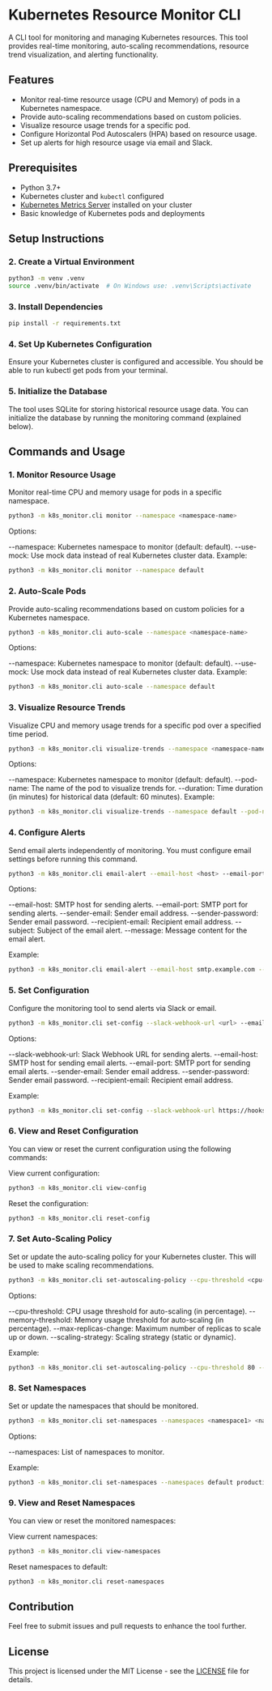 # Kubernetes Resource Monitor CLI

A CLI tool for monitoring and managing Kubernetes resources. This tool provides real-time monitoring, auto-scaling recommendations, resource trend visualization, and alerting functionality.

## Features

- Monitor real-time resource usage (CPU and Memory) of pods in a Kubernetes namespace.
- Provide auto-scaling recommendations based on custom policies.
- Visualize resource usage trends for a specific pod.
- Configure Horizontal Pod Autoscalers (HPA) based on resource usage.
- Set up alerts for high resource usage via email and Slack.

## Prerequisites

- Python 3.7+
- Kubernetes cluster and `kubectl` configured
- [Kubernetes Metrics Server](https://github.com/kubernetes-sigs/metrics-server) installed on your cluster
- Basic knowledge of Kubernetes pods and deployments

## Setup Instructions

### 2. Create a Virtual Environment

```bash
python3 -m venv .venv
source .venv/bin/activate  # On Windows use: .venv\Scripts\activate

```

### 3. Install Dependencies
```bash
pip install -r requirements.txt
```

### 4. Set Up Kubernetes Configuration
Ensure your Kubernetes cluster is configured and accessible. You should be able to run kubectl get pods from your terminal.

### 5. Initialize the Database
The tool uses SQLite for storing historical resource usage data. You can initialize the database by running the monitoring command (explained below).

## Commands and Usage

### 1. Monitor Resource Usage
Monitor real-time CPU and memory usage for pods in a specific namespace.

```bash
python3 -m k8s_monitor.cli monitor --namespace <namespace-name>
```
Options:

--namespace: Kubernetes namespace to monitor (default: default).
--use-mock: Use mock data instead of real Kubernetes cluster data.
Example:

```bash
python3 -m k8s_monitor.cli monitor --namespace default
```

### 2. Auto-Scale Pods
Provide auto-scaling recommendations based on custom policies for a Kubernetes namespace.

```bash
python3 -m k8s_monitor.cli auto-scale --namespace <namespace-name>
```
Options:

--namespace: Kubernetes namespace to monitor (default: default).
--use-mock: Use mock data instead of real Kubernetes cluster data.
Example:

```bash
python3 -m k8s_monitor.cli auto-scale --namespace default
```

### 3. Visualize Resource Trends
Visualize CPU and memory usage trends for a specific pod over a specified time period.

```bash
python3 -m k8s_monitor.cli visualize-trends --namespace <namespace-name> --pod-name <pod-name> --duration <time-in-minutes>
```
Options:

--namespace: Kubernetes namespace to monitor (default: default).
--pod-name: The name of the pod to visualize trends for.
--duration: Time duration (in minutes) for historical data (default: 60 minutes).
Example:

```bash
python3 -m k8s_monitor.cli visualize-trends --namespace default --pod-name nginx-pod --duration 60
```

### 4. Configure Alerts
Send email alerts independently of monitoring. You must configure email settings before running this command.

```bash
python3 -m k8s_monitor.cli email-alert --email-host <host> --email-port <port> --sender-email <sender-email> --sender-password <password> --recipient-email <recipient-email> --subject <subject> --message <message>
```
Options:

--email-host: SMTP host for sending alerts.
--email-port: SMTP port for sending alerts.
--sender-email: Sender email address.
--sender-password: Sender email password.
--recipient-email: Recipient email address.
--subject: Subject of the email alert.
--message: Message content for the email alert.

Example:

```bash
python3 -m k8s_monitor.cli email-alert --email-host smtp.example.com --email-port 587 --sender-email sender@example.com --sender-password password --recipient-email recipient@example.com --subject "Alert: High CPU Usage" --message "The CPU usage for pod nginx-pod is above the threshold."
```

### 5. Set Configuration
Configure the monitoring tool to send alerts via Slack or email.

```bash
python3 -m k8s_monitor.cli set-config --slack-webhook-url <url> --email-host <host> --email-port <port> --sender-email <email> --sender-password <password> --recipient-email <email>
```
Options:

--slack-webhook-url: Slack Webhook URL for sending alerts.
--email-host: SMTP host for sending email alerts.
--email-port: SMTP port for sending email alerts.
--sender-email: Sender email address.
--sender-password: Sender email password.
--recipient-email: Recipient email address.

Example:

```bash
python3 -m k8s_monitor.cli set-config --slack-webhook-url https://hooks.slack.com/services/ABC123 --email-host smtp.example.com --email-port 587 --sender-email sender@example.com --sender-password password --recipient-email recipient@example.com
```

### 6. View and Reset Configuration
You can view or reset the current configuration using the following commands:

View current configuration:
```bash
python3 -m k8s_monitor.cli view-config
```
Reset the configuration:
```bash
python3 -m k8s_monitor.cli reset-config
```

### 7. Set Auto-Scaling Policy
Set or update the auto-scaling policy for your Kubernetes cluster. This will be used to make scaling recommendations.

```bash
python3 -m k8s_monitor.cli set-autoscaling-policy --cpu-threshold <cpu-percentage> --memory-threshold <memory-percentage> --max-replicas-change <replicas> --scaling-strategy <static|dynamic>
```
Options:

--cpu-threshold: CPU usage threshold for auto-scaling (in percentage).
--memory-threshold: Memory usage threshold for auto-scaling (in percentage).
--max-replicas-change: Maximum number of replicas to scale up or down.
--scaling-strategy: Scaling strategy (static or dynamic).

Example:

```bash
python3 -m k8s_monitor.cli set-autoscaling-policy --cpu-threshold 80 --memory-threshold 75 --max-replicas-change 5 --scaling-strategy dynamic
```

### 8. Set Namespaces
Set or update the namespaces that should be monitored.

```bash
python3 -m k8s_monitor.cli set-namespaces --namespaces <namespace1> <namespace2>
```
Options:

--namespaces: List of namespaces to monitor.

Example:

```bash
python3 -m k8s_monitor.cli set-namespaces --namespaces default production
```

### 9. View and Reset Namespaces
You can view or reset the monitored namespaces:

View current namespaces:
```bash
python3 -m k8s_monitor.cli view-namespaces
```

Reset namespaces to default:
```bash
python3 -m k8s_monitor.cli reset-namespaces
```

## Contribution
Feel free to submit issues and pull requests to enhance the tool further.

## License
This project is licensed under the MIT License - see the [LICENSE](LICENSE) file for details.